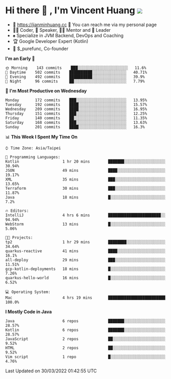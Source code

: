 # Hi there 👋 , I'm Vincent Huang ![](https://komarev.com/ghpvc/?username=Jian-Min-Huang)
- 💎 https://jianminhuang.cc 🙋 You can reach me via my personal page
- 👨‍💻 Coder, 🎤 Speaker, 👨‍🏫 Mentor and 🚀 Leader
- ♠️ Specialize in JVM Backend, DevOps and Coaching
- 🏆 Google Developer Expert (Kotlin)
- 💼 $_purefunc, Co-founder

<!--START_SECTION:waka-->
**I'm an Early 🐤** 

```text
🌞 Morning    143 commits    ███░░░░░░░░░░░░░░░░░░░░░░   11.6% 
🌆 Daytime    502 commits    ██████████░░░░░░░░░░░░░░░   40.71% 
🌃 Evening    492 commits    ██████████░░░░░░░░░░░░░░░   39.9% 
🌙 Night      96 commits     ██░░░░░░░░░░░░░░░░░░░░░░░   7.79%

```
📅 **I'm Most Productive on Wednesday** 

```text
Monday       172 commits    ███░░░░░░░░░░░░░░░░░░░░░░   13.95% 
Tuesday      192 commits    ████░░░░░░░░░░░░░░░░░░░░░   15.57% 
Wednesday    209 commits    ████░░░░░░░░░░░░░░░░░░░░░   16.95% 
Thursday     151 commits    ███░░░░░░░░░░░░░░░░░░░░░░   12.25% 
Friday       140 commits    ██░░░░░░░░░░░░░░░░░░░░░░░   11.35% 
Saturday     168 commits    ███░░░░░░░░░░░░░░░░░░░░░░   13.63% 
Sunday       201 commits    ████░░░░░░░░░░░░░░░░░░░░░   16.3%

```


📊 **This Week I Spent My Time On** 

```text
⌚︎ Time Zone: Asia/Taipei

💬 Programming Languages: 
Kotlin                   1 hr 20 mins        ███████░░░░░░░░░░░░░░░░░░   30.94% 
JSON                     49 mins             ████░░░░░░░░░░░░░░░░░░░░░   19.17% 
XML                      35 mins             ███░░░░░░░░░░░░░░░░░░░░░░   13.65% 
Terraform                30 mins             ███░░░░░░░░░░░░░░░░░░░░░░   11.87% 
Java                     18 mins             █░░░░░░░░░░░░░░░░░░░░░░░░   7.2%

🔥 Editors: 
IntelliJ                 4 hrs 6 mins        ███████████████████████░░   94.94% 
WebStorm                 13 mins             █░░░░░░░░░░░░░░░░░░░░░░░░   5.06%

🐱‍💻 Projects: 
tp2                      1 hr 29 mins        ████████░░░░░░░░░░░░░░░░░   34.64% 
quarkus-reactive         41 mins             ████░░░░░░░░░░░░░░░░░░░░░   16.1% 
all-deploy               29 mins             ███░░░░░░░░░░░░░░░░░░░░░░   11.51% 
gcp-kotlin-deployments   18 mins             █░░░░░░░░░░░░░░░░░░░░░░░░   7.26% 
quarkus-hello-world      16 mins             █░░░░░░░░░░░░░░░░░░░░░░░░   6.52%

💻 Operating System: 
Mac                      4 hrs 19 mins       █████████████████████████   100.0%

```

**I Mostly Code in Java** 

```text
Java                     6 repos             ███████░░░░░░░░░░░░░░░░░░   28.57% 
Kotlin                   6 repos             ███████░░░░░░░░░░░░░░░░░░   28.57% 
JavaScript               2 repos             ██░░░░░░░░░░░░░░░░░░░░░░░   9.52% 
HTML                     2 repos             ██░░░░░░░░░░░░░░░░░░░░░░░   9.52% 
Vim script               1 repo              █░░░░░░░░░░░░░░░░░░░░░░░░   4.76%

```



 Last Updated on 30/03/2022 01:42:55 UTC
<!--END_SECTION:waka-->
